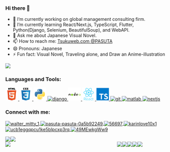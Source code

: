 ### Hi there 👋

<!--
**pasuta-jp/pasuta-jp** is a ✨ _special_ ✨ repository because its `README.md` (this file) appears on your GitHub profile.

Here are some ideas to get you started:-->

- 🔭 I’m currently working on global management consulting firm.
- 🌱 I’m currently learning React/Next.js, TypeScript, Flutter, Python(Django, Selenium, BeautifulSoup), and WebAPI.
- 💬 Ask me about Japanese Visual Novel.
- 📫 How to reach me: [Tsukuweb.com @PASUTA](https://tsukuweb.com/member)
- 😄 Pronouns: Japanese
- ⚡ Fun fact: Visual Novel, Traveling alone, and Draw an Anime-illustration

<a href="https://github.com/pasuta-jp" target="_blank" rel="noreferrer">
   <img align="left" src="https://komarev.com/ghpvc/?username=pasuta-jp" />
</a>
  
<br>

<h3 align="left">Languages and Tools:</h3>
<p align="left">
  <a href="https://www.w3.org/html/" target="_blank" rel="noreferrer"> 
    <img src="https://raw.githubusercontent.com/devicons/devicon/master/icons/html5/html5-original-wordmark.svg" alt="html5" width="40" height="40"/> 
  </a> 
  <a href="https://www.w3schools.com/css/" target="_blank" rel="noreferrer"> 
    <img src="https://raw.githubusercontent.com/devicons/devicon/master/icons/css3/css3-original-wordmark.svg" alt="css3" width="40" height="40"/>
  </a> 
  <a href="https://www.python.org" target="_blank" rel="noreferrer"> 
    <img src="https://raw.githubusercontent.com/devicons/devicon/master/icons/python/python-original.svg" alt="python" width="40" height="40"/> 
  </a> 
  <a href="https://www.djangoproject.com/" target="_blank" rel="noreferrer"> 
    <img src="https://cdn.worldvectorlogo.com/logos/django.svg" alt="django" width="40" height="40"/> 
  </a> 
  <a href="https://nodejs.org" target="_blank" rel="noreferrer"> 
    <img src="https://raw.githubusercontent.com/devicons/devicon/master/icons/nodejs/nodejs-original-wordmark.svg" alt="nodejs" width="40" height="40"/> 
  </a> 
  <a href="https://reactjs.org/" target="_blank" rel="noreferrer"> 
    <img src="https://raw.githubusercontent.com/devicons/devicon/master/icons/react/react-original-wordmark.svg" alt="react" width="40" height="40"/> 
  </a> 
  <a href="https://www.typescriptlang.org/" target="_blank" rel="noreferrer"> 
    <img src="https://raw.githubusercontent.com/devicons/devicon/master/icons/typescript/typescript-original.svg" alt="typescript" width="40" height="40"/> 
  </a> 
    <a href="https://git-scm.com/" target="_blank" rel="noreferrer"> 
    <img src="https://www.vectorlogo.zone/logos/git-scm/git-scm-icon.svg" alt="git" width="40" height="40"/> 
  </a> 
  <a href="https://www.mathworks.com/" target="_blank" rel="noreferrer"> 
    <img src="https://upload.wikimedia.org/wikipedia/commons/2/21/Matlab_Logo.png" alt="matlab" width="40" height="40"/> 
  </a> 
  <a href="https://nextjs.org/" target="_blank" rel="noreferrer"> 
    <img src="https://cdn.worldvectorlogo.com/logos/nextjs-2.svg" alt="nextjs" width="40" height="40"/> 
  </a> 
</p>

<h3 align="left">Connect with me:</h3>
<p align="left">
   <a href="https://twitter.com/walter_mitty_1" target="blank">
      <img align="center" src="https://raw.githubusercontent.com/rahuldkjain/github-profile-readme-generator/master/src/images/icons/Social/twitter.svg" alt="walter_mitty_1" height="30" width="40" />
   </a>
   <a href="https://linkedin.com/in/pasuta-pasuta-0a5b92249" target="blank">
      <img align="center" src="https://raw.githubusercontent.com/rahuldkjain/github-profile-readme-generator/master/src/images/icons/Social/linked-in-alt.svg" alt="pasuta-pasuta-0a5b92249" height="30" width="40" />
   </a>
   <a href="https://ja.stackoverflow.com/users/56697/pasuta?tab=profile" target="blank">
      <img align="center" src="https://raw.githubusercontent.com/rahuldkjain/github-profile-readme-generator/master/src/images/icons/Social/stack-overflow.svg" alt="56697" height="30" width="40" />
   </a>
<!--   <a href="https://kaggle.com/akamashunsuke" target="blank">
      <img align="center" src="https://raw.githubusercontent.com/rahuldkjain/github-profile-readme-generator/master/src/images/icons/Social/kaggle.svg" alt="akama.laboratory@gmail.com" height="30" width="40" />
   </a>
   <a href="https://fb.com/akama.shunsuke" target="blank">
      <img align="center" src="https://raw.githubusercontent.com/rahuldkjain/github-profile-readme-generator/master/src/images/icons/Social/facebook.svg" alt="akama.shunsuke" height="30" width="40" />
   </a>-->
   <a href="https://instagram.com/karinlove10x1" target="blank">
      <img align="center" src="https://raw.githubusercontent.com/rahuldkjain/github-profile-readme-generator/master/src/images/icons/Social/instagram.svg" alt="karinlove10x1" height="30" width="40" />
   </a>
   <a href="https://www.youtube.com/c/ucb1eggqpcu1ke5blpcxp3rq" target="blank">
      <img align="center" src="https://raw.githubusercontent.com/rahuldkjain/github-profile-readme-generator/master/src/images/icons/Social/youtube.svg" alt="ucb1eggqpcu1ke5blpcxp3rq" height="30" width="40" />
   </a>
   <a href="https://discord.gg/49MEwkgWw9" target="blank">
      <img align="center" src="https://raw.githubusercontent.com/rahuldkjain/github-profile-readme-generator/master/src/images/icons/Social/discord.svg" alt="49MEwkgWw9" height="30" width="40" />
   </a>
</p>

<p align="left">
   <a href="https://github.com/pasuta-jp">
     <img align="left" src="https://github-profile-trophy.vercel.app/?username=pasuta-jp&theme=tokyonight&column=7" />
   </a>
</p>

<p align="left">
   <a href="https://github.com/pasuta-jp">
     <img align="left" src="https://github-readme-stats.vercel.app/api?username=pasuta-jp&theme=tokyonight&count_private=true&show_icons=true" width="350"/>
   </a>
   <a href="https://github.com/pasuta-jp">
     <img align="left" src="http://github-readme-streak-stats.herokuapp.com?user=pasuta-jp&theme=tokyonight" width="350"/>
   </a>
</p>
<!--<a href="https://github.com/pasuta-jp">
  <img align="left" src="https://github-readme-stats.vercel.app/api/top-langs/?username=pasuta-jp&theme=tokyonight&count_private=true" height="100"/>
</a>-->
<p align="left">
   <img align="left" src="http://github-profile-summary-cards.vercel.app/api/cards/profile-details?username=pasuta-jp&theme=tokyonight"/>
</p>
<p align="left">
   <img align="left" src="http://github-profile-summary-cards.vercel.app/api/cards/repos-per-language?username=pasuta-jp&theme=tokyonight"/>
   <img align="left" src="http://github-profile-summary-cards.vercel.app/api/cards/most-commit-language?username=pasuta-jp&theme=tokyonight"/>
</p>
<p align="left">
   <img align="left" src="http://github-profile-summary-cards.vercel.app/api/cards/stats?username=pasuta-jp&theme=tokyonight"/>
   <img align="left" src="http://github-profile-summary-cards.vercel.app/api/cards/productive-time?username=pasuta-jp&theme=tokyonight&utcOffset=8"/>
</p>
